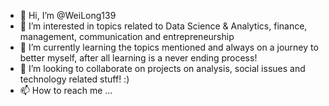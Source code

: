 - 👋 Hi, I’m @WeiLong139
- 👀 I’m interested in topics related to Data Science & Analytics, finance, management, communication and entrepreneurship
- 🌱 I’m currently learning the topics mentioned and always on a journey to better myself, after all learning is a never ending process!
- 💞️ I’m looking to collaborate on projects on analysis, social issues and technology related stuff! :)
- 📫 How to reach me ...

<!---
WeiLong139/WeiLong139 is a ✨ special ✨ repository because its `README.md` (this file) appears on your GitHub profile.
You can click the Preview link to take a look at your changes.
--->
